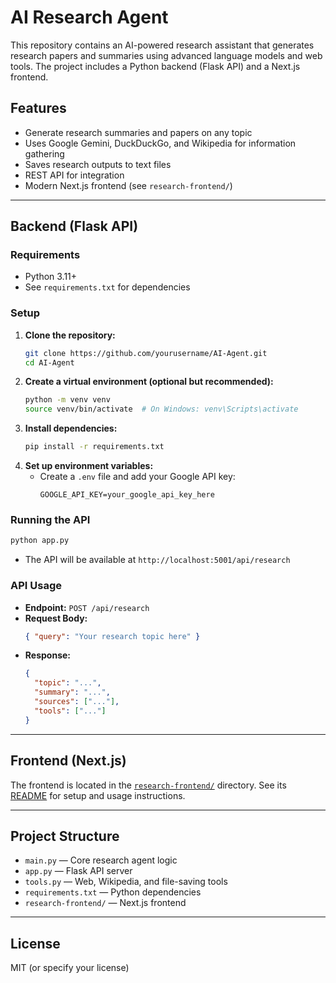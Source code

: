 # AI Research Agent

This repository contains an AI-powered research assistant that generates research papers and summaries using advanced language models and web tools. The project includes a Python backend (Flask API) and a Next.js frontend.

## Features

- Generate research summaries and papers on any topic
- Uses Google Gemini, DuckDuckGo, and Wikipedia for information gathering
- Saves research outputs to text files
- REST API for integration
- Modern Next.js frontend (see `research-frontend/`)

---

## Backend (Flask API)

### Requirements

- Python 3.11+
- See `requirements.txt` for dependencies

### Setup

1. **Clone the repository:**
   ```bash
   git clone https://github.com/yourusername/AI-Agent.git
   cd AI-Agent
   ```
2. **Create a virtual environment (optional but recommended):**
   ```bash
   python -m venv venv
   source venv/bin/activate  # On Windows: venv\Scripts\activate
   ```
3. **Install dependencies:**
   ```bash
   pip install -r requirements.txt
   ```
4. **Set up environment variables:**
   - Create a `.env` file and add your Google API key:
     ```env
     GOOGLE_API_KEY=your_google_api_key_here
     ```

### Running the API

```bash
python app.py
```

- The API will be available at `http://localhost:5001/api/research`

### API Usage

- **Endpoint:** `POST /api/research`
- **Request Body:**
  ```json
  { "query": "Your research topic here" }
  ```
- **Response:**
  ```json
  {
    "topic": "...",
    "summary": "...",
    "sources": ["..."],
    "tools": ["..."]
  }
  ```

---

## Frontend (Next.js)

The frontend is located in the [`research-frontend/`](research-frontend/) directory. See its [README](research-frontend/README.md) for setup and usage instructions.

---

## Project Structure

- `main.py` — Core research agent logic
- `app.py` — Flask API server
- `tools.py` — Web, Wikipedia, and file-saving tools
- `requirements.txt` — Python dependencies
- `research-frontend/` — Next.js frontend

---

## License

MIT (or specify your license)

